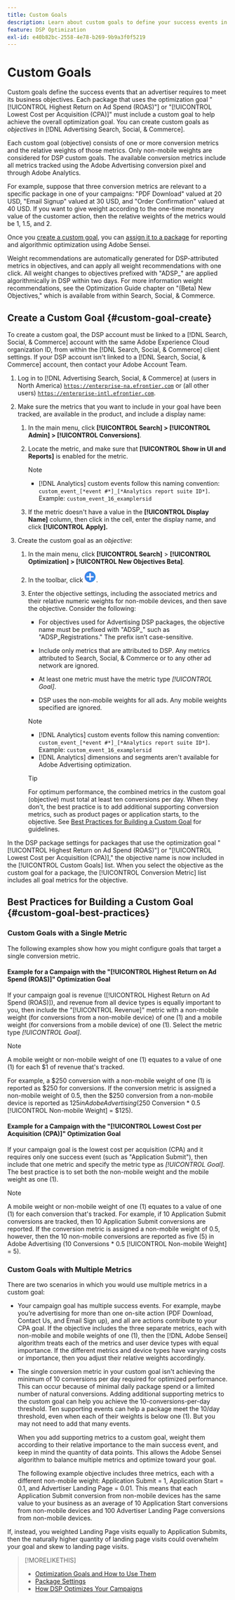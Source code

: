 ```yaml
---
title: Custom Goals
description: Learn about custom goals to define your success events in packages optimized for the lowest CPA or the highest ROAS.
feature: DSP Optimization
exl-id: e40b82bc-2558-4e78-b269-9b9a3f0f5219
---
```

# Custom Goals

Custom goals define the success events that an advertiser requires to meet its business objectives. Each package that uses the optimization goal "[!UICONTROL Highest Return on Ad Spend (ROAS)"] or "[!UICONTROL Lowest Cost per Acquisition (CPA)]" must include a custom goal to help achieve the overall optimization goal. You can create custom goals as *objectives* in [!DNL Advertising Search, Social, & Commerce].

<!-- update image or omit it

![custom goals](/help/dsp/assets/objective-goals.png)
 -->

Each custom goal (objective) consists of one or more conversion metrics and the relative weights of those metrics. Only non-mobile weights are considered for DSP custom goals. The available conversion metrics include all metrics tracked using the Adobe Advertising conversion pixel and through Adobe Analytics.

For example, suppose that three conversion metrics are relevant to a specific package in one of your campaigns: "PDF Download" valued at 20 USD, "Email Signup" valued at 30 USD, and "Order Confirmation" valued at 40 USD. If you want to give weight according to the one-time monetary value of the customer action, then the relative weights of the metrics would be 1, 1.5, and 2.

Once you [create a custom goal](#custom-goal-create), you can [assign it to a package](/help/dsp/campaign-management/packages/package-settings.md) for reporting and algorithmic optimization using Adobe Sensei.

Weight recommendations are automatically generated for DSP-attributed metrics in objectives, and can apply all weight recommendations with one click. All weight changes to objectives prefixed with "ADSP_" are applied algorithmically in DSP within two days. For more information weight recommendations, see the Optimization Guide chapter on "(Beta) New Objectives," which is available from within Search, Social, & Commerce. 

## Create a Custom Goal {#custom-goal-create}

To create a custom goal, the DSP account must be linked to a [!DNL Search, Social, & Commerce] account with the same Adobe Experience Cloud organization ID, from within the [!DNL Search, Social, & Commerce] client settings. If your DSP account isn't linked to a [!DNL Search, Social, & Commerce] account, then contact your Adobe Account Team.

1. Log in to [!DNL Advertising Search, Social, & Commerce] at (users in North America) [`https://enterprise-na.efrontier.com`](https://enterprise-na.efrontier.com) or (all other users) [`https://enterprise-intl.efrontier.com`](https://enterprise-intl.efrontier.com).

1. Make sure the metrics that you want to include in your goal have been tracked, are available in the product, and include a display name:

    1. In the main menu, click **[!UICONTROL Search] > [!UICONTROL Admin] > [!UICONTROL Conversions]**.

    1. Locate the metric, and make sure that **[!UICONTROL Show in UI and Reports]** is enabled for the metric.

       >[!NOTE]
       >
       >* [!DNL Analytics] custom events follow this naming convention: `custom_event_[*event #*]_[*Analytics report suite ID*]`. Example: `custom_event_16_examplersid`

    1. If the metric doesn't have a value in the **[!UICONTROL Display Name]** column, then click in the cell, enter the display name, and click **[!UICONTROL Apply].**

1. Create the custom goal as an *objective*:

    1. In the main menu, click **[!UICONTROL Search]** > **[!UICONTROL Optimization] > [!UICONTROL New Objectives Beta]**.

    1. In the toolbar, click ![Create](/help/dsp/assets/create-search-ui.png "Create").

    1. Enter the objective settings, including the associated metrics and their relative numeric weights for non-mobile devices, and then save the objective. Consider the following:
    
       * For objectives used for Advertising DSP packages, the objective name must be prefixed with "ADSP_"  such as "ADSP_Registrations." The prefix isn’t case-sensitive.
       
       * Include only metrics that are attributed to DSP. Any metrics attributed to Search, Social, & Commerce or to any other ad network are ignored.
       
       * At least one metric must have the metric type *[!UICONTROL Goal]*.
       
       * DSP uses the non-mobile weights for all ads. Any mobile weights specified are ignored.
       
       >[!NOTE]
       >
       >* [!DNL Analytics] custom events follow this naming convention: `custom_event_[*event #*]_[*Analytics report suite ID*]`. Example: `custom_event_16_examplersid`
       >* [!DNL Analytics] dimensions and segments aren't available for Adobe Advertising optimization.
       
       >[!TIP]
       >
       >For optimum performance, the combined metrics in the custom goal (objective) must total at least ten conversions per day. When they don't, the best practice is to add additional supporting conversion metrics, such as product pages or application starts, to the objective. See [Best Practices for Building a Custom Goal](#custom-goal-best-practices) for guidelines.
       
In the DSP package settings for packages that use the optimization goal "[!UICONTROL Highest Return on Ad Spend (ROAS)"] or "[!UICONTROL Lowest Cost per Acquisition (CPA)]," the objective name is now included in the [!UICONTROL Custom Goals] list. When you select the objective as the custom goal for a package, the [!UICONTROL Conversion Metric] list includes all goal metrics for the objective.

## Best Practices for Building a Custom Goal {#custom-goal-best-practices}

### Custom Goals with a Single Metric

The following examples show how you might configure goals that target a single conversion metric.

#### Example for a Campaign with the "[!UICONTROL Highest Return on Ad Spend (ROAS)]" Optimization Goal

If your campaign goal is revenue ([!UICONTROL Highest Return on Ad Spend (ROAS)]), and revenue from all device types is equally important to you, then include the "[!UICONTROL Revenue]" metric with a non-mobile weight (for conversions from a non-mobile device) of one (1) and a mobile weight (for conversions from a mobile device) of one (1). Select the metric type *[!UICONTROL Goal]*.

<!-- update image or delete 

![example of a ROAS custom goal with a single conversion metric](/help/dsp/assets/custom-goal-roas.png)

-->

>[!NOTE]
>
> A mobile weight or non-mobile weight of one (1) equates to a value of one (1) for each $1 of revenue that's tracked.
>
> For example, a $250 conversion with a non-mobile weight of one (1) is reported as $250 for conversions. If the conversion metric is assigned a non-mobile weight of 0.5, then the $250 conversion from a non-mobile device is reported as $125 in Adobe Advertising ($250 Conversion * 0.5 [!UICONTROL Non-mobile Weight] = $125).

#### Example for a Campaign with the "[!UICONTROL Lowest Cost per Acquisition (CPA)]" Optimization Goal

If your campaign goal is the lowest cost per acquisition (CPA) and it requires only one success event (such as "Application Submit"), then include that one metric and specify the metric type as *[!UICONTROL Goal]*. The best practice is to set both the non-mobile weight and the mobile weight as one (1).

<!-- update image or delete 

![example of a CPA custom goal with a single conversion metric](/help/dsp/assets/custom-goal-roas.png)

-->

>[!NOTE]
>
> A mobile weight or non-mobile weight of one (1) equates to a value of one (1) for each conversion that's tracked. For example, if 10 Application Submit conversions are tracked, then 10 Application Submit conversions are reported. If the conversion metric is assigned a non-mobile weight of 0.5, however, then the 10 non-mobile conversions are reported as five (5) in Adobe Advertising (10 Conversions * 0.5 [!UICONTROL Non-mobile Weight] = 5).

### Custom Goals with Multiple Metrics

There are two scenarios in which you would use multiple metrics in a custom goal:

* Your campaign goal has multiple success events. For example, maybe you’re advertising for more than one on-site action (PDF Download, Contact Us, and Email Sign up), and all are actions contribute to your CPA goal. If the objective includes the three separate metrics, each with non-mobile and mobile weights of one (1), then the [!DNL Adobe Sensei] algorithm treats each of the metrics and user device types with equal importance. If the different metrics and device types have varying costs or importance, then you adjust their relative weights accordingly.

<!-- update image or delete it and adjust the wording above

   ![example of a custom goal with multiple metrics](/help/dsp/assets/custom-goal-multiple-properties.png)

-->

* The single conversion metric in your custom goal isn't achieving the minimum of 10 conversions per day required for optimized performance. This can occur because of minimal daily package spend or a limited number of natural conversions. Adding additional supporting metrics to the custom goal can help you achieve the 10-conversions-per-day threshold. Ten supporting events can help a package meet the 10/day threshold, even when each of their weights is below one (1). But you may not need to add that many events.

   When you add supporting metrics to a custom goal, weight them according to their relative importance to the main success event, and keep in mind the quantity of data points. This allows the Adobe Sensei algorithm to balance multiple metrics and optimize toward your goal.

   The following example objective includes three metrics, each with a different non-mobile weight: Application Submit = 1, Application Start = 0.1, and Advertiser Landing Page = 0.01. This means that each Application Submit conversion from non-mobile devices has the same value to your business as an average of 10 Application Start conversions from non-mobile devices and 100 Advertiser Landing Page conversions from non-mobile devices.

<!-- update image or delete it and adjust the wording above

   ![example of a custom goal with multiple metrics](/help/dsp/assets/custom-goal-multiple-properties2.png)

-->

   If, instead, you weighted Landing Page visits equally to Application Submits, then the naturally higher quantity of landing page visits could overwhelm your goal and skew to landing page visits.<!--reword-->

>[!MORELIKETHIS]
>
>* [Optimization Goals and How to Use Them](optimization-goals.md)
>* [Package Settings](/help/dsp/campaign-management/packages/package-settings.md)
> * [How DSP Optimizes Your Campaigns](optimization-how-dsp-optimizes-campaigns.md)
